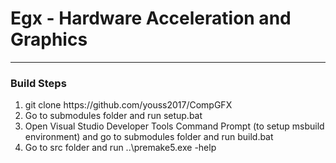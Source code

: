 <h1>Egx - Hardware Acceleration and Graphics</h1>
<hr/>
<h3>Build Steps</h3>
<ol>
    <li>git clone https://github.com/youss2017/CompGFX</li>
    <li>Go to submodules folder and run setup.bat</li>
    <li>Open Visual Studio Developer Tools Command Prompt (to setup msbuild environment) and go to submodules folder and run build.bat</li>
    <li>Go to src folder and run ..\premake5.exe -help</li>
</ol>